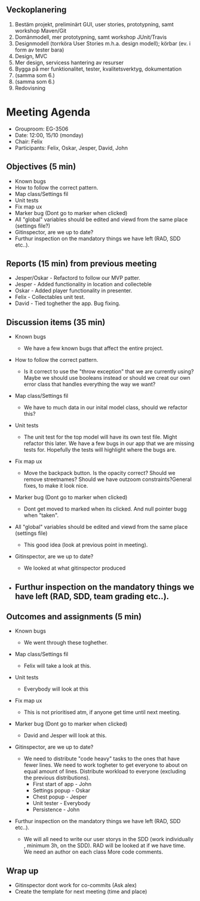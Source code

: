 ## Veckoplanering
1. Bestäm projekt, preliminärt GUI, user stories, prototypning, samt workshop Maven/Git
2. Domänmodell, mer prototypning, samt workshop JUnit/Travis
3. Designmodell (torrköra User Stories m.h.a. design modell); körbar (ev. i form av tester bara)
4. Design, MVC
5. Mer design, servicess hantering av resurser
6. Bygga på mer funktionalitet, tester, kvalitetsverktyg, dokumentation
7. (samma som 6.)
8. (samma som 6.)
9. Redovisning

# Meeting Agenda

- Grouproom: EG-3506
- Date: 12:00, 15/10 (monday)
- Chair: Felix 
- Participants: Felix, Oskar, Jesper, David, John


## Objectives (5 min) 
- Known bugs
- How to follow the correct pattern.
- Map class/Settings fil
- Unit tests
- Fix map ux
- Marker bug (Dont go to marker when clicked)
- All "global" variables should be edited and viewd from the same place (settings file?)
- Gitinspector, are we up to date?
- Furthur inspection on the mandatory things we have left (RAD, SDD etc..).


## Reports (15 min) from previous meeting

- Jesper/Oskar - Refactord to follow our MVP patter. 
- Jesper       - Added functionality in location and collecteble
- Oskar        - Added player functionality in presenter.
- Felix        - Collectables unit test.
- David        - Tied toghether the app. Bug fixing.

## Discussion items (35 min)

- Known bugs
  - We have a few known bugs that affect the entire project.
  
- How to follow the correct pattern.
  - Is it correct to use the "throw exception" that we are currently using?
    Maybe we should use booleans instead or should we creat our own error class that handles everything the way we want?
    
  
- Map class/Settings fil
  - We have to much data in our inital model class, should we refactor this?
  
- Unit tests
  - The unit test for the top model will have its own test file. Might refactor this later.
    We have a few bugs in our app that we are missing tests for.
    Hopefully the tests will highlight where the bugs are.
  
- Fix map ux
  - Move the backpack button. Is the opacity correct? Should we remove streetnames? Should we have outzoom constraints?General fixes, to make it look nice.
  
- Marker bug (Dont go to marker when clicked)
  - Dont get moved to marked when its clicked. And null pointer bugg when "taken".

  
- All "global" variables should be edited and viewd from the same place (settings file)
  - This good idea (look at previous point in meeting).
  
- Gitinspector, are we up to date?
  - We looked at what gitinspector produced

- Furthur inspection on the mandatory things we have left (RAD, SDD, team grading etc..).
  - 
  

## Outcomes and assignments (5 min)

- Known bugs
  - We went through these toghether.
  
- Map class/Settings fil
  -  Felix will take a look at this.
  
- Unit tests
  -  Everybody will look at this
  
- Fix map ux
  -  This is not prioritised atm, if anyone get time until next meeting.

- Marker bug (Dont go to marker when clicked)
   -  David and Jesper will look at this. 
   
- Gitinspector, are we up to date?
  - We need to distribute "code heavy" tasks to the ones that have fewer lines.
    We need to work togheter to get everyone to about on equal amount of lines.
    Distribute workload to everyone (excluding the previous distributions).
      - First start of app - John
      - Settings popup - Oskar
      - Chest popup - Jesper
      - Unit tester - Everybody
      - Persistence - John 

- Furthur inspection on the mandatory things we have left (RAD, SDD etc..).
  - We will all need to write our user storys in the SDD (work individually , minimum 3h, on the SDD).
    RAD will be looked at if we have time. 
    We need an author on each class
    More code comments.


## Wrap up

- Gitinspector dont work for co-commits (Ask alex)
- Create the template for next meeting (time and place)
